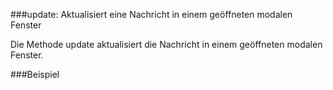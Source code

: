 ###update: Aktualisiert eine Nachricht in einem geöffneten modalen Fenster

Die Methode update aktualisiert die Nachricht in einem geöffneten modalen Fenster.

###Beispiel